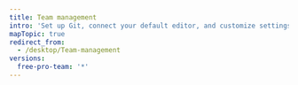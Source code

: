 ```yaml
---
title: Team management 
intro: 'Set up Git, connect your default editor, and customize settings to align GitHub Desktop with your workflow.'
mapTopic: true
redirect_from:
  - /desktop/Team-management
versions:
  free-pro-team: '*'
---
```


